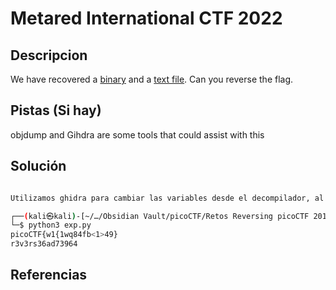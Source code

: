 # Metared International CTF 2022

## Descripcion

We have recovered a [binary](https://jupiter.challenges.picoctf.org/static/7aa5f383ec616fe9d72c2ffe1fabd0d9/rev) and a [text file](https://jupiter.challenges.picoctf.org/static/7aa5f383ec616fe9d72c2ffe1fabd0d9/rev_this). Can you reverse the flag.

## Pistas (Si hay)

objdump and Gihdra are some tools that could assist with this

## Solución

``` Bash

Utilizamos ghidra para cambiar las variables desde el decompilador, al final nos arroja la bandera

┌──(kali㉿kali)-[~/…/Obsidian Vault/picoCTF/Retos Reversing picoCTF 2019 Parte 4/reverse_cipher]
└─$ python3 exp.py
picoCTF{w1{1wq84fb<1>49}
r3v3rs36ad73964

```

## Referencias